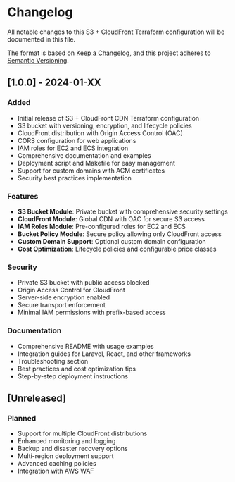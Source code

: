 <!-- @format -->

# Changelog

All notable changes to this S3 + CloudFront Terraform configuration will be documented in this file.

The format is based on [Keep a Changelog](https://keepachangelog.com/en/1.0.0/),
and this project adheres to [Semantic Versioning](https://semver.org/spec/v2.0.0.html).

## [1.0.0] - 2024-01-XX

### Added

- Initial release of S3 + CloudFront CDN Terraform configuration
- S3 bucket with versioning, encryption, and lifecycle policies
- CloudFront distribution with Origin Access Control (OAC)
- CORS configuration for web applications
- IAM roles for EC2 and ECS integration
- Comprehensive documentation and examples
- Deployment script and Makefile for easy management
- Support for custom domains with ACM certificates
- Security best practices implementation

### Features

- **S3 Bucket Module**: Private bucket with comprehensive security settings
- **CloudFront Module**: Global CDN with OAC for secure S3 access
- **IAM Roles Module**: Pre-configured roles for EC2 and ECS
- **Bucket Policy Module**: Secure policy allowing only CloudFront access
- **Custom Domain Support**: Optional custom domain configuration
- **Cost Optimization**: Lifecycle policies and configurable price classes

### Security

- Private S3 bucket with public access blocked
- Origin Access Control for CloudFront
- Server-side encryption enabled
- Secure transport enforcement
- Minimal IAM permissions with prefix-based access

### Documentation

- Comprehensive README with usage examples
- Integration guides for Laravel, React, and other frameworks
- Troubleshooting section
- Best practices and cost optimization tips
- Step-by-step deployment instructions

## [Unreleased]

### Planned

- Support for multiple CloudFront distributions
- Enhanced monitoring and logging
- Backup and disaster recovery options
- Multi-region deployment support
- Advanced caching policies
- Integration with AWS WAF
